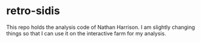 # retro-sidis 
This repo holds the analysis code of Nathan Harrison.  I am slightly changing things so that I can use it on the interactive farm for my analysis.    